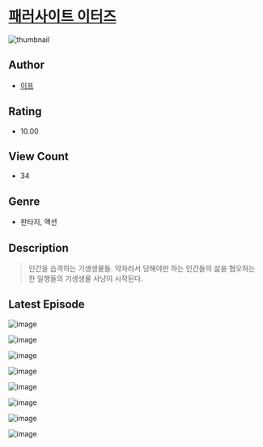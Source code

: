 # [패러사이트 이터즈](https://comic.naver.com/bestChallenge/list?titleId=811258)
![thumbnail](https://image-comic.pstatic.net/user_contents_data/challenge_comic/2023/05/25/upload_7306019717543638324_480x623.jpeg)

## Author
- [이프](https://comic.naver.com/artistTitle?id=367261)

## Rating
- 10.00

## View Count
- 34

## Genre
- 판타지, 액션

## Description
> 인간을 습격하는 기생생물들. 약자라서 당해야만 하는 인간들의 삶을 혐오하는 한 일행들의 기생생물 사냥이 시작된다.


## Latest Episode
![image](https://image-comic.pstatic.net/user_contents_data/challenge_comic/2023/05/25/367261/upload_7234251285671850593.jpeg)

![image](https://image-comic.pstatic.net/user_contents_data/challenge_comic/2023/05/25/367261/upload_3487535663079974243.jpeg)

![image](https://image-comic.pstatic.net/user_contents_data/challenge_comic/2023/05/25/367261/upload_3703141085131203634.jpeg)

![image](https://image-comic.pstatic.net/user_contents_data/challenge_comic/2023/05/25/367261/upload_3904674071026284853.jpeg)

![image](https://image-comic.pstatic.net/user_contents_data/challenge_comic/2023/05/25/367261/upload_7233405766394460212.jpeg)

![image](https://image-comic.pstatic.net/user_contents_data/challenge_comic/2023/05/25/367261/upload_3978983268064375141.jpeg)

![image](https://image-comic.pstatic.net/user_contents_data/challenge_comic/2023/05/25/367261/upload_3486689034929004850.jpeg)

![image](https://image-comic.pstatic.net/user_contents_data/challenge_comic/2023/05/25/367261/upload_7221584898865849651.jpeg)
